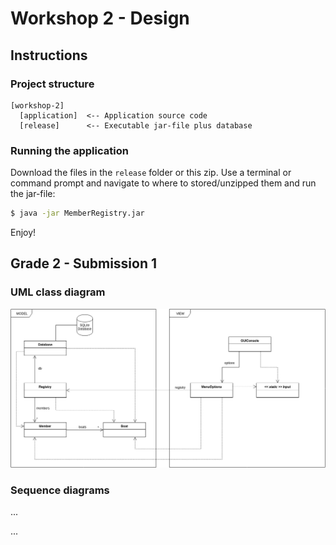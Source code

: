 # Workshop 2 - Design

## Instructions

### Project structure

```
[workshop-2]
  [application]  <-- Application source code
  [release]      <-- Executable jar-file plus database
```

### Running the application

Download the files in the `release` folder or this zip. Use a terminal or command prompt and navigate to where to stored/unzipped them and run the jar-file:

``` bash
$ java -jar MemberRegistry.jar
```

Enjoy!

## Grade 2 - Submission 1

### UML class diagram

![UML Class Diagram](WS2-ClassDiagram-FirstSubmission.png)

### Sequence diagrams

...

...

